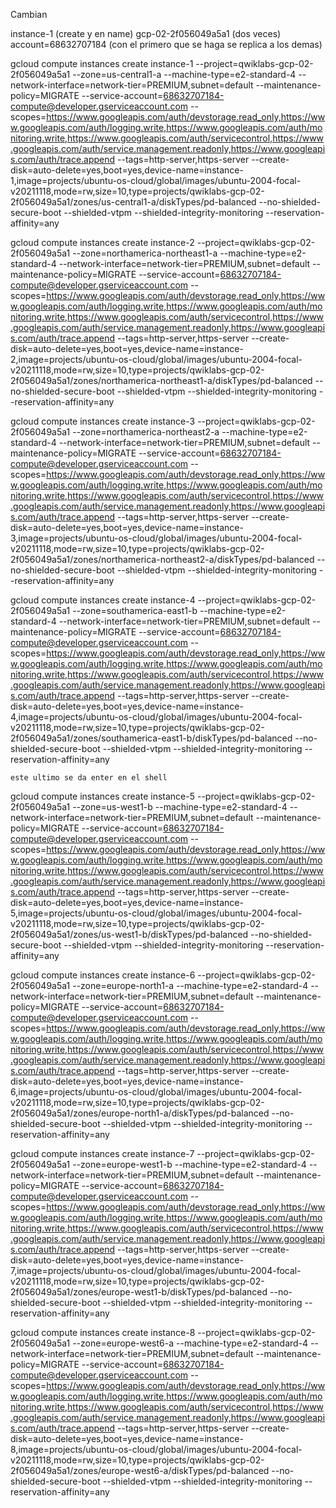 Cambian

instance-1 (create y en name)
gcp-02-2f056049a5a1 (dos veces)
account=68632707184 (con el primero que se haga se replica a los demas)


gcloud compute instances create instance-1 --project=qwiklabs-gcp-02-2f056049a5a1 --zone=us-central1-a --machine-type=e2-standard-4 --network-interface=network-tier=PREMIUM,subnet=default --maintenance-policy=MIGRATE --service-account=68632707184-compute@developer.gserviceaccount.com --scopes=https://www.googleapis.com/auth/devstorage.read_only,https://www.googleapis.com/auth/logging.write,https://www.googleapis.com/auth/monitoring.write,https://www.googleapis.com/auth/servicecontrol,https://www.googleapis.com/auth/service.management.readonly,https://www.googleapis.com/auth/trace.append --tags=http-server,https-server --create-disk=auto-delete=yes,boot=yes,device-name=instance-1,image=projects/ubuntu-os-cloud/global/images/ubuntu-2004-focal-v20211118,mode=rw,size=10,type=projects/qwiklabs-gcp-02-2f056049a5a1/zones/us-central1-a/diskTypes/pd-balanced --no-shielded-secure-boot --shielded-vtpm --shielded-integrity-monitoring --reservation-affinity=any

gcloud compute instances create instance-2 --project=qwiklabs-gcp-02-2f056049a5a1 --zone=northamerica-northeast1-a --machine-type=e2-standard-4 --network-interface=network-tier=PREMIUM,subnet=default --maintenance-policy=MIGRATE --service-account=68632707184-compute@developer.gserviceaccount.com --scopes=https://www.googleapis.com/auth/devstorage.read_only,https://www.googleapis.com/auth/logging.write,https://www.googleapis.com/auth/monitoring.write,https://www.googleapis.com/auth/servicecontrol,https://www.googleapis.com/auth/service.management.readonly,https://www.googleapis.com/auth/trace.append --tags=http-server,https-server --create-disk=auto-delete=yes,boot=yes,device-name=instance-2,image=projects/ubuntu-os-cloud/global/images/ubuntu-2004-focal-v20211118,mode=rw,size=10,type=projects/qwiklabs-gcp-02-2f056049a5a1/zones/northamerica-northeast1-a/diskTypes/pd-balanced --no-shielded-secure-boot --shielded-vtpm --shielded-integrity-monitoring --reservation-affinity=any

gcloud compute instances create instance-3 --project=qwiklabs-gcp-02-2f056049a5a1 --zone=northamerica-northeast2-a --machine-type=e2-standard-4 --network-interface=network-tier=PREMIUM,subnet=default --maintenance-policy=MIGRATE --service-account=68632707184-compute@developer.gserviceaccount.com --scopes=https://www.googleapis.com/auth/devstorage.read_only,https://www.googleapis.com/auth/logging.write,https://www.googleapis.com/auth/monitoring.write,https://www.googleapis.com/auth/servicecontrol,https://www.googleapis.com/auth/service.management.readonly,https://www.googleapis.com/auth/trace.append --tags=http-server,https-server --create-disk=auto-delete=yes,boot=yes,device-name=instance-3,image=projects/ubuntu-os-cloud/global/images/ubuntu-2004-focal-v20211118,mode=rw,size=10,type=projects/qwiklabs-gcp-02-2f056049a5a1/zones/northamerica-northeast2-a/diskTypes/pd-balanced --no-shielded-secure-boot --shielded-vtpm --shielded-integrity-monitoring --reservation-affinity=any

gcloud compute instances create instance-4 --project=qwiklabs-gcp-02-2f056049a5a1 --zone=southamerica-east1-b --machine-type=e2-standard-4 --network-interface=network-tier=PREMIUM,subnet=default --maintenance-policy=MIGRATE --service-account=68632707184-compute@developer.gserviceaccount.com --scopes=https://www.googleapis.com/auth/devstorage.read_only,https://www.googleapis.com/auth/logging.write,https://www.googleapis.com/auth/monitoring.write,https://www.googleapis.com/auth/servicecontrol,https://www.googleapis.com/auth/service.management.readonly,https://www.googleapis.com/auth/trace.append --tags=http-server,https-server --create-disk=auto-delete=yes,boot=yes,device-name=instance-4,image=projects/ubuntu-os-cloud/global/images/ubuntu-2004-focal-v20211118,mode=rw,size=10,type=projects/qwiklabs-gcp-02-2f056049a5a1/zones/southamerica-east1-b/diskTypes/pd-balanced --no-shielded-secure-boot --shielded-vtpm --shielded-integrity-monitoring --reservation-affinity=any


    este ultimo se da enter en el shell
gcloud compute instances create instance-5 --project=qwiklabs-gcp-02-2f056049a5a1 --zone=us-west1-b --machine-type=e2-standard-4 --network-interface=network-tier=PREMIUM,subnet=default --maintenance-policy=MIGRATE --service-account=68632707184-compute@developer.gserviceaccount.com --scopes=https://www.googleapis.com/auth/devstorage.read_only,https://www.googleapis.com/auth/logging.write,https://www.googleapis.com/auth/monitoring.write,https://www.googleapis.com/auth/servicecontrol,https://www.googleapis.com/auth/service.management.readonly,https://www.googleapis.com/auth/trace.append --tags=http-server,https-server --create-disk=auto-delete=yes,boot=yes,device-name=instance-5,image=projects/ubuntu-os-cloud/global/images/ubuntu-2004-focal-v20211118,mode=rw,size=10,type=projects/qwiklabs-gcp-02-2f056049a5a1/zones/us-west1-b/diskTypes/pd-balanced --no-shielded-secure-boot --shielded-vtpm --shielded-integrity-monitoring --reservation-affinity=any

gcloud compute instances create instance-6 --project=qwiklabs-gcp-02-2f056049a5a1 --zone=europe-north1-a --machine-type=e2-standard-4 --network-interface=network-tier=PREMIUM,subnet=default --maintenance-policy=MIGRATE --service-account=68632707184-compute@developer.gserviceaccount.com --scopes=https://www.googleapis.com/auth/devstorage.read_only,https://www.googleapis.com/auth/logging.write,https://www.googleapis.com/auth/monitoring.write,https://www.googleapis.com/auth/servicecontrol,https://www.googleapis.com/auth/service.management.readonly,https://www.googleapis.com/auth/trace.append --tags=http-server,https-server --create-disk=auto-delete=yes,boot=yes,device-name=instance-6,image=projects/ubuntu-os-cloud/global/images/ubuntu-2004-focal-v20211118,mode=rw,size=10,type=projects/qwiklabs-gcp-02-2f056049a5a1/zones/europe-north1-a/diskTypes/pd-balanced --no-shielded-secure-boot --shielded-vtpm --shielded-integrity-monitoring --reservation-affinity=any

gcloud compute instances create instance-7 --project=qwiklabs-gcp-02-2f056049a5a1 --zone=europe-west1-b --machine-type=e2-standard-4 --network-interface=network-tier=PREMIUM,subnet=default --maintenance-policy=MIGRATE --service-account=68632707184-compute@developer.gserviceaccount.com --scopes=https://www.googleapis.com/auth/devstorage.read_only,https://www.googleapis.com/auth/logging.write,https://www.googleapis.com/auth/monitoring.write,https://www.googleapis.com/auth/servicecontrol,https://www.googleapis.com/auth/service.management.readonly,https://www.googleapis.com/auth/trace.append --tags=http-server,https-server --create-disk=auto-delete=yes,boot=yes,device-name=instance-7,image=projects/ubuntu-os-cloud/global/images/ubuntu-2004-focal-v20211118,mode=rw,size=10,type=projects/qwiklabs-gcp-02-2f056049a5a1/zones/europe-west1-b/diskTypes/pd-balanced --no-shielded-secure-boot --shielded-vtpm --shielded-integrity-monitoring --reservation-affinity=any

gcloud compute instances create instance-8 --project=qwiklabs-gcp-02-2f056049a5a1 --zone=europe-west6-a --machine-type=e2-standard-4 --network-interface=network-tier=PREMIUM,subnet=default --maintenance-policy=MIGRATE --service-account=68632707184-compute@developer.gserviceaccount.com --scopes=https://www.googleapis.com/auth/devstorage.read_only,https://www.googleapis.com/auth/logging.write,https://www.googleapis.com/auth/monitoring.write,https://www.googleapis.com/auth/servicecontrol,https://www.googleapis.com/auth/service.management.readonly,https://www.googleapis.com/auth/trace.append --tags=http-server,https-server --create-disk=auto-delete=yes,boot=yes,device-name=instance-8,image=projects/ubuntu-os-cloud/global/images/ubuntu-2004-focal-v20211118,mode=rw,size=10,type=projects/qwiklabs-gcp-02-2f056049a5a1/zones/europe-west6-a/diskTypes/pd-balanced --no-shielded-secure-boot --shielded-vtpm --shielded-integrity-monitoring --reservation-affinity=any
